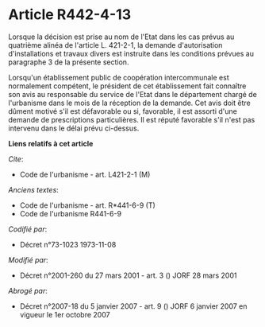 # Article R442-4-13

Lorsque la décision est prise au nom de l'Etat dans les cas prévus au quatrième alinéa de l'article L. 421-2-1, la demande
d'autorisation d'installations et travaux divers est instruite dans les conditions prévues au paragraphe 3 de la présente
section.

Lorsqu'un établissement public de coopération intercommunale est normalement compétent, le président de cet établissement
fait connaître son avis au responsable du service de l'Etat dans le département chargé de l'urbanisme dans le mois de la
réception de la demande. Cet avis doit être dûment motivé s'il est défavorable ou si, favorable, il est assorti d'une demande
de prescriptions particulières. Il est réputé favorable s'il n'est pas intervenu dans le délai prévu ci-dessus.

**Liens relatifs à cet article**

_Cite_:

  - Code de l'urbanisme - art. L421-2-1 (M)

_Anciens textes_:

  - Code de l'urbanisme - art. R*441-6-9 (T)
  - Code de l'urbanisme R441-6-9

_Codifié par_:

  - Décret n°73-1023 1973-11-08

_Modifié par_:

  - Décret n°2001-260 du 27 mars 2001 - art. 3 () JORF 28 mars 2001

_Abrogé par_:

  - Décret n°2007-18 du 5 janvier 2007 - art. 9 () JORF 6 janvier 2007 en vigueur le 1er octobre 2007
